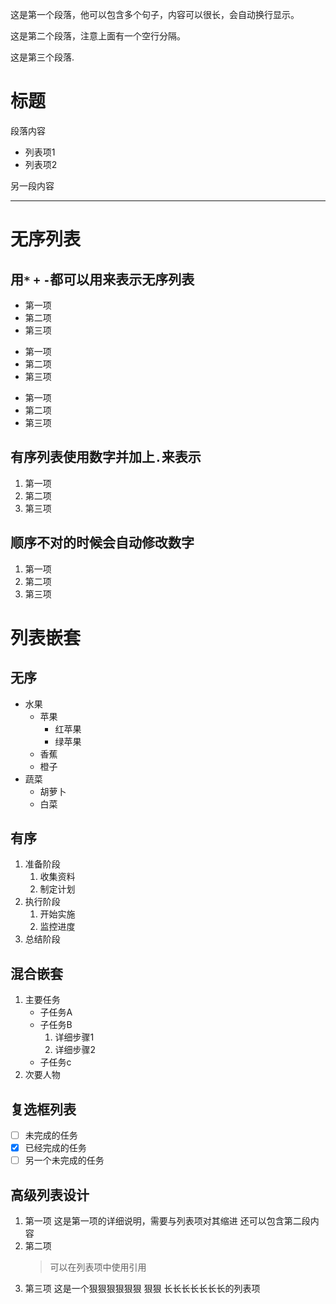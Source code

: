 这是第一个段落，他可以包含多个句子，内容可以很长，会自动换行显示。

这是第二个段落，注意上面有一个空行分隔。 
 
这是第三个段落.
# 标题

段落内容

- 列表项1
- 列表项2

另一段内容
***
无序列表  
==
用`*` `+` `-`都可以用来表示无序列表
--
* 第一项
* 第二项
* 第三项

+ 第一项
+ 第二项
+ 第三项

- 第一项
- 第二项
- 第三项

有序列表使用数字并加上`.`来表示
--
1. 第一项
2. 第二项
3. 第三项

顺序不对的时候会自动修改数字
--
1. 第一项
2. 第二项
7. 第三项

列表嵌套
==
无序
--
- 水果
    - 苹果
        - 红苹果
        - 绿苹果
    - 香蕉
    - 橙子
- 蔬菜
    - 胡萝卜
    - 白菜

有序
--
1. 准备阶段
    1. 收集资料
    2. 制定计划
2. 执行阶段
    1. 开始实施
    2. 监控进度
3. 总结阶段

混合嵌套
--
1. 主要任务
    - 子任务A
    - 子任务B
        1. 详细步骤1
        2. 详细步骤2
    - 子任务c
2. 次要人物

复选框列表
--
- [ ] 未完成的任务
- [x] 已经完成的任务
- [ ] 另一个未完成的任务

高级列表设计
--
1. 第一项
    这是第一项的详细说明，需要与列表项对其缩进
    还可以包含第二段内容
2. 第二项
    >可以在列表项中使用引用
3. 第三项
    这是一个狠狠狠狠狠狠
    狠狠
    长长长长长长长的列表项